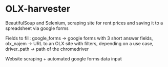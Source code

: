 # OLX-harvester
BeautifulSoup and Selenium, scraping site for rent prices and saving it to a spreadsheet via google forms

Fields to fill:
google_forms -> google forms with 3 short answer fields, 
olx_najem  -> URL to an OLX site with filters, depending on a use case,
driver_path -> path of the chromedriver 


Website scraping + automated google forms data input
